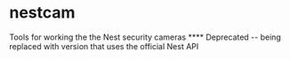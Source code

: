 # nestcam
Tools for working the the Nest security cameras
**** Deprecated -- being replaced with version that uses the official Nest API
